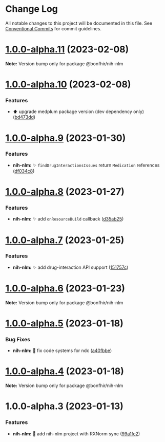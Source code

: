 # Change Log

All notable changes to this project will be documented in this file.
See [Conventional Commits](https://conventionalcommits.org) for commit guidelines.

# [1.0.0-alpha.11](https://github.com/bonfhir/bonfhir/compare/@bonfhir/nih-nlm@1.0.0-alpha.10...@bonfhir/nih-nlm@1.0.0-alpha.11) (2023-02-08)

**Note:** Version bump only for package @bonfhir/nih-nlm





# [1.0.0-alpha.10](https://github.com/bonfhir/bonfhir/compare/@bonfhir/nih-nlm@1.0.0-alpha.9...@bonfhir/nih-nlm@1.0.0-alpha.10) (2023-02-08)


### Features

* :arrow_up: upgrade medplum package version (dev dependency only) ([bd473dd](https://github.com/bonfhir/bonfhir/commit/bd473dd79ccd678b3a81d8fc0ed37f0715317669))





# [1.0.0-alpha.9](https://github.com/bonfhir/bonfhir/compare/@bonfhir/nih-nlm@1.0.0-alpha.8...@bonfhir/nih-nlm@1.0.0-alpha.9) (2023-01-30)


### Features

* **nih-nlm:** :sparkles: `findDrugInteractionsIssues` return `Medication` references ([df034c8](https://github.com/bonfhir/bonfhir/commit/df034c8d9b65edbaffc34dbc9dc1e421261bcdd8))





# [1.0.0-alpha.8](https://github.com/bonfhir/bonfhir/compare/@bonfhir/nih-nlm@1.0.0-alpha.7...@bonfhir/nih-nlm@1.0.0-alpha.8) (2023-01-27)


### Features

* **nih-nlm:** :sparkles: add `onResourceBuild` callback ([d35ab25](https://github.com/bonfhir/bonfhir/commit/d35ab25d0b678fd2610c898933e7d5b37e02429c))





# [1.0.0-alpha.7](https://github.com/bonfhir/bonfhir/compare/@bonfhir/nih-nlm@1.0.0-alpha.6...@bonfhir/nih-nlm@1.0.0-alpha.7) (2023-01-25)


### Features

* **nih-nlm:** :sparkles: add drug-interaction API support ([151757c](https://github.com/bonfhir/bonfhir/commit/151757c71f3c073d50f1fc2f1013bedfc9471436))





# [1.0.0-alpha.6](https://github.com/bonfhir/bonfhir/compare/@bonfhir/nih-nlm@1.0.0-alpha.5...@bonfhir/nih-nlm@1.0.0-alpha.6) (2023-01-23)

**Note:** Version bump only for package @bonfhir/nih-nlm





# [1.0.0-alpha.5](https://github.com/bonfhir/bonfhir/compare/@bonfhir/nih-nlm@1.0.0-alpha.4...@bonfhir/nih-nlm@1.0.0-alpha.5) (2023-01-18)


### Bug Fixes

* **nih-nlm:** :bug: fix code systems for ndc ([a40fbbe](https://github.com/bonfhir/bonfhir/commit/a40fbbed01d9c6bbff9915dcde22860397f019ee))





# [1.0.0-alpha.4](https://github.com/bonfhir/bonfhir/compare/@bonfhir/nih-nlm@1.0.0-alpha.3...@bonfhir/nih-nlm@1.0.0-alpha.4) (2023-01-18)

**Note:** Version bump only for package @bonfhir/nih-nlm





# 1.0.0-alpha.3 (2023-01-13)


### Features

* **nih-nlm:** :tada: add nih-nlm project with RXNorm sync ([99a1fc2](https://github.com/bonfhir/bonfhir/commit/99a1fc21f4dc4c35e7ae7fab1dbc5a3726da3494))
